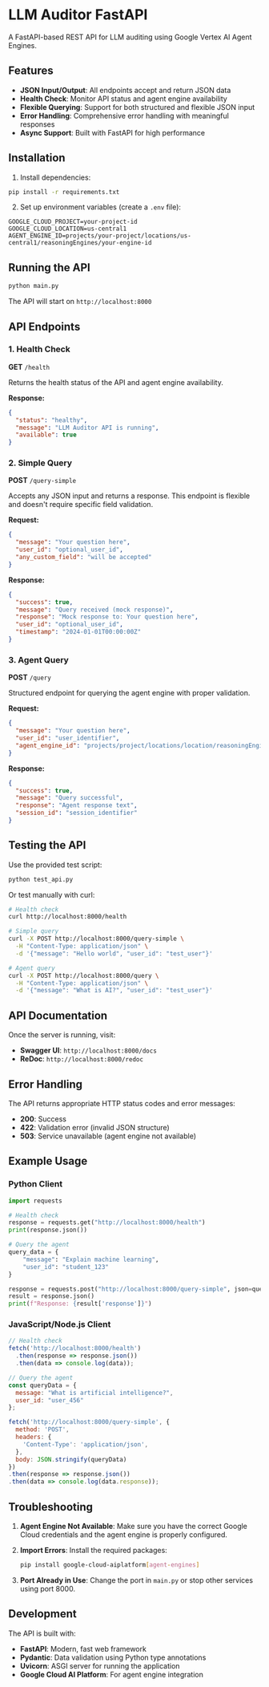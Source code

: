 # LLM Auditor FastAPI

A FastAPI-based REST API for LLM auditing using Google Vertex AI Agent Engines.

## Features

- **JSON Input/Output**: All endpoints accept and return JSON data
- **Health Check**: Monitor API status and agent engine availability
- **Flexible Querying**: Support for both structured and flexible JSON input
- **Error Handling**: Comprehensive error handling with meaningful responses
- **Async Support**: Built with FastAPI for high performance

## Installation

1. Install dependencies:
```bash
pip install -r requirements.txt
```

2. Set up environment variables (create a `.env` file):
```env
GOOGLE_CLOUD_PROJECT=your-project-id
GOOGLE_CLOUD_LOCATION=us-central1
AGENT_ENGINE_ID=projects/your-project/locations/us-central1/reasoningEngines/your-engine-id
```

## Running the API

```bash
python main.py
```

The API will start on `http://localhost:8000`

## API Endpoints

### 1. Health Check

**GET** `/health`

Returns the health status of the API and agent engine availability.

**Response:**
```json
{
  "status": "healthy",
  "message": "LLM Auditor API is running",
  "available": true
}
```

### 2. Simple Query

**POST** `/query-simple`

Accepts any JSON input and returns a response. This endpoint is flexible and doesn't require specific field validation.

**Request:**
```json
{
  "message": "Your question here",
  "user_id": "optional_user_id",
  "any_custom_field": "will be accepted"
}
```

**Response:**
```json
{
  "success": true,
  "message": "Query received (mock response)",
  "response": "Mock response to: Your question here",
  "user_id": "optional_user_id",
  "timestamp": "2024-01-01T00:00:00Z"
}
```

### 3. Agent Query

**POST** `/query`

Structured endpoint for querying the agent engine with proper validation.

**Request:**
```json
{
  "message": "Your question here",
  "user_id": "user_identifier",
  "agent_engine_id": "projects/project/locations/location/reasoningEngines/engine-id"
}
```

**Response:**
```json
{
  "success": true,
  "message": "Query successful",
  "response": "Agent response text",
  "session_id": "session_identifier"
}
```

## Testing the API

Use the provided test script:

```bash
python test_api.py
```

Or test manually with curl:

```bash
# Health check
curl http://localhost:8000/health

# Simple query
curl -X POST http://localhost:8000/query-simple \
  -H "Content-Type: application/json" \
  -d '{"message": "Hello world", "user_id": "test_user"}'

# Agent query
curl -X POST http://localhost:8000/query \
  -H "Content-Type: application/json" \
  -d '{"message": "What is AI?", "user_id": "test_user"}'
```

## API Documentation

Once the server is running, visit:
- **Swagger UI**: `http://localhost:8000/docs`
- **ReDoc**: `http://localhost:8000/redoc`

## Error Handling

The API returns appropriate HTTP status codes and error messages:

- **200**: Success
- **422**: Validation error (invalid JSON structure)
- **503**: Service unavailable (agent engine not available)

## Example Usage

### Python Client

```python
import requests

# Health check
response = requests.get("http://localhost:8000/health")
print(response.json())

# Query the agent
query_data = {
    "message": "Explain machine learning",
    "user_id": "student_123"
}

response = requests.post("http://localhost:8000/query-simple", json=query_data)
result = response.json()
print(f"Response: {result['response']}")
```

### JavaScript/Node.js Client

```javascript
// Health check
fetch('http://localhost:8000/health')
  .then(response => response.json())
  .then(data => console.log(data));

// Query the agent
const queryData = {
  message: "What is artificial intelligence?",
  user_id: "user_456"
};

fetch('http://localhost:8000/query-simple', {
  method: 'POST',
  headers: {
    'Content-Type': 'application/json',
  },
  body: JSON.stringify(queryData)
})
.then(response => response.json())
.then(data => console.log(data.response));
```

## Troubleshooting

1. **Agent Engine Not Available**: Make sure you have the correct Google Cloud credentials and the agent engine is properly configured.

2. **Import Errors**: Install the required packages:
   ```bash
   pip install google-cloud-aiplatform[agent-engines]
   ```

3. **Port Already in Use**: Change the port in `main.py` or stop other services using port 8000.

## Development

The API is built with:
- **FastAPI**: Modern, fast web framework
- **Pydantic**: Data validation using Python type annotations
- **Uvicorn**: ASGI server for running the application
- **Google Cloud AI Platform**: For agent engine integration
